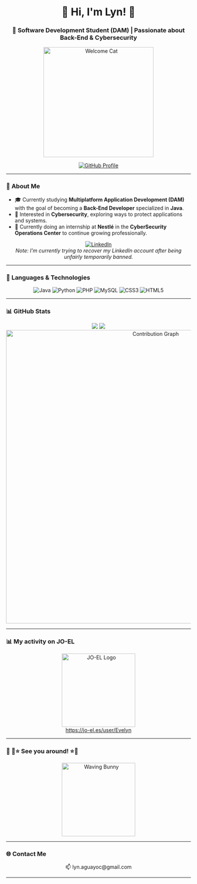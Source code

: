 <div align="center">
  
# 🌟 Hi, I'm Lyn! 🌟  
### 🚀 Software Development Student (DAM) | Passionate about Back-End & Cybersecurity  

<img src="https://i.gifer.com/23wE.gif" alt="Welcome Cat" width="300px">  

[![GitHub Profile](https://img.shields.io/github/followers/LynAguayo?style=social)](https://github.com/LynAguayo)  

</div>  

---

### 🎯 **About Me**  
- 🎓 Currently studying **Multiplatform Application Development (DAM)** with the goal of becoming a **Back-End Developer** specialized in **Java**.  
- 🔐 Interested in **Cybersecurity**, exploring ways to protect applications and systems.  
- 🚀 Currently doing an internship at **Nestlé** in the **CyberSecurity Operations Center** to continue growing professionally.  

<div align="center">
  <a href="https://www.linkedin.com/in/lynaguayo" target="_blank">
    <img src="https://img.shields.io/badge/LinkedIn-Connect-blue?style=for-the-badge&logo=linkedin" alt="LinkedIn">
  </a>
</div>

<div align="center">
  <i>Note: I’m currently trying to recover my LinkedIn account after being unfairly temporarily banned.</i>
</div>

---

### 🔧 **Languages & Technologies**  
<div align="center">  
  <img src="https://img.shields.io/badge/Java-ED8B00?style=for-the-badge&logo=java&logoColor=white" alt="Java">  
  <img src="https://img.shields.io/badge/Python-3776AB?style=for-the-badge&logo=python&logoColor=white" alt="Python">  
  <img src="https://img.shields.io/badge/PHP-777BB4?style=for-the-badge&logo=php&logoColor=white" alt="PHP">  
  <img src="https://img.shields.io/badge/MySQL-4479A1?style=for-the-badge&logo=mysql&logoColor=white" alt="MySQL">  
  <img src="https://img.shields.io/badge/CSS3-1572B6?style=for-the-badge&logo=css3&logoColor=white" alt="CSS3">  
  <img src="https://img.shields.io/badge/HTML5-E34F26?style=for-the-badge&logo=html5&logoColor=white" alt="HTML5">  
</div>  

---

### 📊 **GitHub Stats**  
<div align="center">
  <img src="https://github-readme-stats.vercel.app/api?username=LynAguayo&show_icons=true&theme=radical" style="max-width: 45%; height: auto;">
  <img src="https://github-readme-streak-stats.herokuapp.com/?user=LynAguayo&theme=radical" style="max-width: 45%; height: auto;">
</div>
<div align="center">
  <img src="https://github-readme-activity-graph.vercel.app/graph?username=LynAguayo&theme=radical" alt="Contribution Graph" width="800px">
</div>

---

### 📊 **My activity on JO-EL**  
<div align="center">  
  <a href="https://jo-el.es/user/Evelyn" target="_blank">  
    <img src="https://jo-el.es/static/icons/logo.svg" alt="JO-EL Logo" width="200px">  
  </a>  
  <br>  
  <a href="https://jo-el.es/user/Evelyn" target="_blank">https://jo-el.es/user/Evelyn</a>  
</div>  

---

### 🐾 👋⭐ **See you around!** ⭐👋  
<div align="center">  
  <img src="https://i.gifer.com/Pak.gif" alt="Waving Bunny" width="200px">  
</div>  

---

### 🌐 **Contact Me**  
<div align="center">  
  📫 lyn.aguayoc@gmail.com  
</div>  

---
